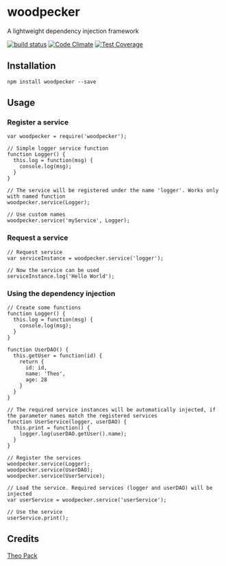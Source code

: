 # woodpecker

A lightweight dependency injection framework

[![build status](https://secure.travis-ci.org/FuriKuri/woodpecker.png)](http://travis-ci.org/FuriKuri/woodpecker)
[![Code Climate](https://codeclimate.com/github/FuriKuri/woodpecker/badges/gpa.svg)](https://codeclimate.com/github/FuriKuri/woodpecker)
[![Test Coverage](https://codeclimate.com/github/FuriKuri/woodpecker/badges/coverage.svg)](https://codeclimate.com/github/FuriKuri/woodpecker)
## Installation

```
npm install woodpecker --save
```

## Usage
### Register a service
```
var woodpecker = require('woodpecker');

// Simple logger service function
function Logger() {
  this.log = function(msg) {
    console.log(msg);
  }
}

// The service will be registered under the name 'logger'. Works only with named function
woodpecker.service(Logger);

// Use custom names
woodpecker.service('myService', Logger);
```

### Request a service
```
// Request service
var serviceInstance = woodpecker.service('logger');

// Now the service can be used
serviceInstance.log('Hello World');
```

### Using the dependency injection
```
// Create some functions
function Logger() {
  this.log = function(msg) {
    console.log(msg);
  }
}

function UserDAO() {
  this.getUser = function(id) {
    return {
      id: id,
      name: 'Theo',
      age: 28
    }
  }
}

// The required service instances will be automatically injected, if the parameter names match the registered services
function UserService(logger, userDAO) {
  this.print = function() {
    logger.log(userDAO.getUser().name);
  }
}

// Register the services
woodpecker.service(Logger);
woodpecker.service(UserDAO);
woodpecker.service(UserService);

// Load the service. Required services (logger and userDAO) will be injected
var userService = woodpecker.service('userService');

// Use the service
userService.print();
```

## Credits
[Theo Pack](https://github.com/FuriKuri/)
